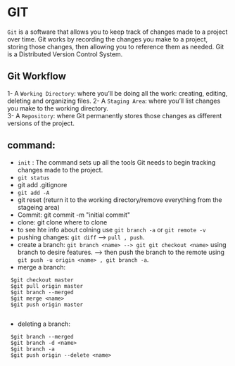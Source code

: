 # GIT 
`Git` is a software that allows you to keep track of changes made to a project over time. Git works by recording the changes you make to a project, storing those changes, then allowing you to reference them as needed. Git is a Distributed Version Control System. 

## Git Workflow
1- A `Working Directory`: where you’ll be doing all the work: creating, editing, deleting and organizing files. 
2- A `Staging Area`: where you’ll list changes you make to the working directory.  
3- A `Repository`: where Git permanently stores those changes as different versions of the project.  

## command:
- `init` : The command sets up all the tools Git needs to begin tracking changes made to the project.
- `git status`
- git add .gitignore
- `git add -A`
- git reset (return it to the working directory/remove everything from the stageing area)
- Commit: git commit -m "initial commit"
- clone: git clone <url> where to clone
- to see hte info about colning use `git branch -a` or `git remote -v`
- pushing changes: `git diff` --> `pull , push`.
- create a branch: `git branch <name> --> git git checkout <name>` using branch to desire features.
  --> then push the branch to the remote using `git push -u origin <name> , git branch -a`.
- merge a branch:
```git
 $git checkout master
 $git pull origin master
 $git branch --merged
 $git merge <name>
 $git push origin master
 
```
- deleting a branch:
```git
 $git branch --merged
 $git branch -d <name>
 $git branch -a
 $git push origin --delete <name>
 
```
